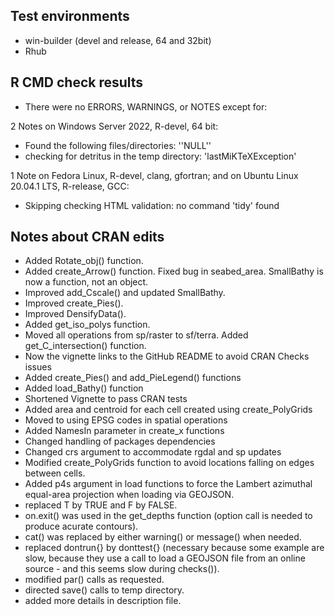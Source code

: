 
## Test environments

* win-builder (devel and release, 64 and 32bit)
* Rhub


## R CMD check results

* There were no ERRORS, WARNINGS, or NOTES except for:

2 Notes on Windows Server 2022, R-devel, 64 bit: 

- Found the following files/directories: ''NULL''
- checking for detritus in the temp directory: 'lastMiKTeXException'

1 Note on Fedora Linux, R-devel, clang, gfortran; and on Ubuntu Linux 20.04.1 LTS, R-release, GCC:

- Skipping checking HTML validation: no command 'tidy' found

## Notes about CRAN edits

* Added Rotate_obj() function.
* Added create_Arrow() function. Fixed bug in seabed_area. SmallBathy is now a function, not an object.
* Improved add_Cscale() and updated SmallBathy.
* Improved create_Pies().
* Improved DensifyData().
* Added get_iso_polys function.
* Moved all operations from sp/raster to sf/terra. Added get_C_intersection() function.
* Now the vignette links to the GitHub README to avoid CRAN Checks issues
* Added create_Pies() and add_PieLegend() functions
* Added load_Bathy() function
* Shortened Vignette to pass CRAN tests
* Added area and centroid for each cell created using create_PolyGrids
* Moved to using EPSG codes in spatial operations
* Added NamesIn parameter in create_x functions
* Changed handling of packages dependencies
* Changed crs argument to accommodate rgdal and sp updates
* Modified create_PolyGrids function to avoid locations falling on edges between cells.
* Added p4s argument in load functions to force the Lambert azimuthal equal-area projection when loading via GEOJSON.
* replaced T by TRUE and F by FALSE.
* on.exit() was used in the get_depths function (option call is needed to produce acurate contours).
* cat() was replaced by either warning() or message() when needed.
* replaced dontrun{} by donttest{} (necessary because some example are slow, because they use a call to load a GEOJSON file from an online source - and this seems slow during checks()).
* modified par() calls as requested.
* directed save() calls to temp directory.
* added more details in description file.

